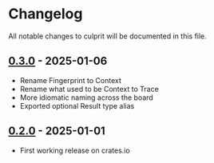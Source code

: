 # Changelog

All notable changes to culprit will be documented in this file.

## [0.3.0] - 2025-01-06
* Rename Fingerprint to Context
* Rename what used to be Context to Trace
* More idiomatic naming across the board
* Exported optional Result type alias

## [0.2.0] - 2025-01-01
* First working release on crates.io

<!-- Compare links -->
[0.3.0]: https://github.com/carlsverre/tryiter/compare/v0.2.0...v0.3.0
[0.2.0]: https://github.com/carlsverre/tryiter/compare/3c27380...v0.2.0



